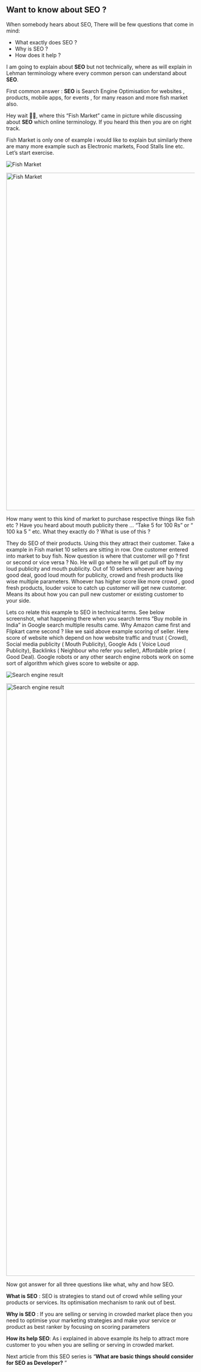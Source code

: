 ## Want to know about SEO ?

 When somebody hears about SEO, There will be few questions that come in mind:

*   What exactly does SEO ?
*   Why is SEO ?
*   How does it help ?

I am going to explain about **SEO** but not technically, where as will explain in Lehman terminology where every common person can understand about **SEO**.

First common answer : **SEO** is Search Engine Optimisation for websites , products, mobile apps, for events , for many reason and more fish market also.

Hey wait 🖐🏻, where this “Fish Market” came in picture while discussing about **SEO** which online terminology. If you heard this then you are on right track.

Fish Market is only one of example i would like to explain but similarly there are many more example such as Electronic markets, Food Stalls line etc. Let’s start exercise.

![Fish Market](https://miro.medium.com/max/60/1*MfCaAN-6dI6bm6yYNadFsg.jpeg?q=20)

<noscript><img alt="Fish Market" class="t u v fu aj" src="https://miro.medium.com/max/2400/1*MfCaAN-6dI6bm6yYNadFsg.jpeg" width="1200" height="900" srcSet="https://miro.medium.com/max/552/1*MfCaAN-6dI6bm6yYNadFsg.jpeg 276w, https://miro.medium.com/max/1104/1*MfCaAN-6dI6bm6yYNadFsg.jpeg 552w, https://miro.medium.com/max/1280/1*MfCaAN-6dI6bm6yYNadFsg.jpeg 640w, https://miro.medium.com/max/1400/1*MfCaAN-6dI6bm6yYNadFsg.jpeg 700w" sizes="700px"/></noscript>

How many went to this kind of market to purchase respective things like fish etc ? Have you heard about mouth publicity there … “Take 5 for 100 Rs” or “ 100 ka 5 ” etc. What they exactly do ? What is use of this ?

They do SEO of their products. Using this they attract their customer. Take a example in Fish market 10 sellers are sitting in row. One customer entered into market to buy fish. Now question is where that customer will go ? first or second or vice versa ? No. He will go where he will get pull off by my loud publicity and mouth publicity. Out of 10 sellers whoever are having good deal, good loud mouth for publicity, crowd and fresh products like wise multiple parameters. Whoever has higher score like more crowd , good fresh products, louder voice to catch up customer will get new customer. Means its about how you can pull new customer or existing customer to your side.

Lets co relate this example to SEO in technical terms. See below screenshot, what happening there when you search terms “Buy mobile in India” in Google search multiple results came. Why Amazon came first and Flipkart came second ? like we said above example scoring of seller. Here score of website which depend on how website traffic and trust ( Crowd), Social media publicity ( Mouth Publicity), Google Ads ( Voice Loud Publicity), Backlinks ( Neighbour who refer you seller), Affordable price ( Good Deal). Google robots or any other search engine robots work on some sort of algorithm which gives score to website or app.

![Search engine result](https://miro.medium.com/max/60/1*1nSW-3TaFsp-iRQoib-47Q.png?q=20)

<noscript><img alt="Search engine result" class="t u v fu aj" src="https://miro.medium.com/max/3884/1*1nSW-3TaFsp-iRQoib-47Q.png" width="1942" height="1580" srcSet="https://miro.medium.com/max/552/1*1nSW-3TaFsp-iRQoib-47Q.png 276w, https://miro.medium.com/max/1104/1*1nSW-3TaFsp-iRQoib-47Q.png 552w, https://miro.medium.com/max/1280/1*1nSW-3TaFsp-iRQoib-47Q.png 640w, https://miro.medium.com/max/1400/1*1nSW-3TaFsp-iRQoib-47Q.png 700w" sizes="700px"/></noscript>

Now got answer for all three questions like what, why and how SEO.

**What is SEO** : SEO is strategies to stand out of crowd while selling your products or services. Its optimisation mechanism to rank out of best.

**Why is SEO** : If you are selling or serving in crowded market place then you need to optimise your marketing strategies and make your service or product as best ranker by focusing on scoring parameters

**How its help SEO**: As i explained in above example its help to attract more customer to you when you are selling or serving in crowded market.

Next article from this SEO series is “**What are basic things should consider for SEO as Developer?** ”